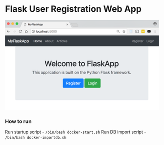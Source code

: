 # Flask User Registration Web App

![Screenshot](screenshot.png)

### How to run
Run startup script - `/bin/bash docker-start.sh`
Run DB import script - `/bin/bash docker-importdb.sh`

